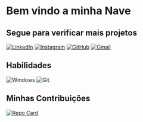 # Bem vindo a minha Nave


## Segue para verificar mais projetos
[![LinkedIn](https://img.shields.io/badge/LinkedIn-0077B5?style=for-the-badge&logo=linkedin&logoColor=white)](https://www.linkedin.com/in/felipe-almeida-pires-0974681aa/)
	[![Instagram](https://img.shields.io/badge/-Instagram-%23E4405F?style=for-the-badge&logo=instagram&logoColor=white)](https://www.instagram.com/FelipePaim/)
    [![GitHub](https://img.shields.io/badge/GitHub-100000?style=for-the-badge&logo=github&logoColor=white)](https://github.com/FelipeAPiresBR)
    [![Gmail](https://img.shields.io/badge/Gmail-333333?style=for-the-badge&logo=gmail&logoColor=red)](mailto:felipealmeidapires2023@gmail.com)
## Habilidades 
![Windows](https://img.shields.io/badge/Windows-000?style=for-the-badge&logo=windows&logoColor=2CA5E0)
![Git](https://img.shields.io/badge/GIT-E44C30?style=for-the-badge&logo=git&logoColor=white)
 
## Minhas Contribuições 
[![Repo Card](https://github-readme-stats.vercel.app/api/pin/?username=FelipeAPiresBR&repo=dio-lab-open-source&bg_color=000&border_color=30A3DC&show_icons=true&icon_color=30A3DC&title_color=E94D5F&text_color=FFF)](https://github.com/FelipeAPiresBR/dio-lab-open-source)
